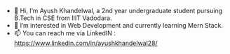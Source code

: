 

- 👋 Hi, I’m Ayush Khandelwal, a 2nd year undergraduate student pursuing B.Tech in CSE from IIIT Vadodara. 
- 👀 I’m interested in Web Development and currently learning Mern Stack.
- 📫 You can reach me via LinkedIN : https://www.linkedin.com/in/ayushkhandelwal28/

<!--
**Ayush-Khandelwal28/Ayush-Khandelwal28** is a ✨ _special_ ✨ repository because its `README.md` (this file) appears on your GitHub profile.

Here are some ideas to get you started:

- 🔭 I’m currently working on ...
- 🌱 I’m currently learning ...
- 👯 I’m looking to collaborate on ...
- 🤔 I’m looking for help with ...
- 💬 Ask me about ...
- 📫 How to reach me: ...
- 😄 Pronouns: ...
- ⚡ Fun fact: ...
-->
